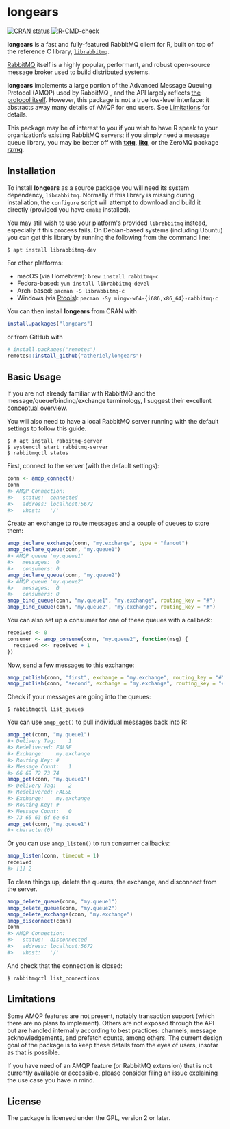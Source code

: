 
<!-- README.md is generated from README.Rmd. Please edit that file. -->

# longears

<!-- badges: start -->

[![CRAN
status](https://www.r-pkg.org/badges/version/longears)](https://cran.r-project.org/package=longears)
[![R-CMD-check](https://github.com/atheriel/longears/workflows/R-CMD-check/badge.svg)](https://github.com/atheriel/longears/actions)
<!-- badges: end -->

**longears** is a fast and fully-featured RabbitMQ client for R, built
on top of the reference C library,
[`librabbitmq`](https://github.com/alanxz/rabbitmq-c).

[RabbitMQ](https://www.rabbitmq.com/) itself is a highly popular,
performant, and robust open-source message broker used to build
distributed systems.

**longears** implements a large portion of the Advanced Message Queuing
Protocol (AMQP) used by RabbitMQ , and the API largely reflects [the
protocol itself](https://www.rabbitmq.com/amqp-0-9-1-reference.html).
However, this package is not a true low-level interface: it abstracts
away many details of AMQP for end users. See [Limitations](#Limitations)
for details.

This package may be of interest to you if you wish to have R speak to
your organization’s existing RabbitMQ servers; if you simply need a
message queue library, you may be better off with
[**txtq**](https://cran.r-project.org/package=txtq),
[**litq**](https://cran.r-project.org/package=liteq), or the ZeroMQ
package [**rzmq**](https://cran.r-project.org/package=rzmq).

## Installation

To install **longears** as a source package you will need its system dependency,
`librabbitmq`. Normally if this library is missing during installation, the
`configure` script will attempt to download and build it directly (provided you
have `cmake` installed).

You may still wish to use your platform's provided `librabbitmq` instead,
especially if this process fails. On Debian-based systems (including Ubuntu) you
can get this library by running the following from the command line:

``` shell
$ apt install librabbitmq-dev
```

For other platforms:

  - macOS (via Homebrew): `brew install rabbitmq-c`
  - Fedora-based: `yum install librabbitmq-devel`
  - Arch-based: `pacman -S librabbitmq-c`
  - Windows (via [Rtools](https://cran.r-project.org/bin/windows/Rtools/)):
    `pacman -Sy mingw-w64-{i686,x86_64}-rabbitmq-c`

You can then install **longears** from CRAN with

``` r
install.packages("longears")
```

or from GitHub with

``` r
# install.packages("remotes")
remotes::install_github("atheriel/longears")
```

## Basic Usage

If you are not already familiar with RabbitMQ and the
message/queue/binding/exchange terminology, I suggest their excellent
[conceptual
overview](https://www.rabbitmq.com/tutorials/amqp-concepts.html).

You will also need to have a local RabbitMQ server running with the
default settings to follow this guide.

``` shell
$ # apt install rabbitmq-server
$ systemctl start rabbitmq-server
$ rabbitmqctl status
```

First, connect to the server (with the default settings):

``` r
conn <- amqp_connect()
conn
#> AMQP Connection:
#>   status:  connected
#>   address: localhost:5672
#>   vhost:   '/'
```

Create an exchange to route messages and a couple of queues to store
them:

``` r
amqp_declare_exchange(conn, "my.exchange", type = "fanout")
amqp_declare_queue(conn, "my.queue1")
#> AMQP queue 'my.queue1'
#>   messages:  0
#>   consumers: 0
amqp_declare_queue(conn, "my.queue2")
#> AMQP queue 'my.queue2'
#>   messages:  0
#>   consumers: 0
amqp_bind_queue(conn, "my.queue1", "my.exchange", routing_key = "#")
amqp_bind_queue(conn, "my.queue2", "my.exchange", routing_key = "#")
```

You can also set up a consumer for one of these queues with a callback:

``` r
received <- 0
consumer <- amqp_consume(conn, "my.queue2", function(msg) {
  received <<- received + 1
})
```

Now, send a few messages to this exchange:

``` r
amqp_publish(conn, "first", exchange = "my.exchange", routing_key = "#")
amqp_publish(conn, "second", exchange = "my.exchange", routing_key = "#")
```

Check if your messages are going into the queues:

``` shell
$ rabbitmqctl list_queues
```

You can use `amqp_get()` to pull individual messages back into R:

``` r
amqp_get(conn, "my.queue1")
#> Delivery Tag:    1
#> Redelivered: FALSE
#> Exchange:    my.exchange
#> Routing Key: #
#> Message Count:   1
#> 66 69 72 73 74
amqp_get(conn, "my.queue1")
#> Delivery Tag:    2
#> Redelivered: FALSE
#> Exchange:    my.exchange
#> Routing Key: #
#> Message Count:   0
#> 73 65 63 6f 6e 64
amqp_get(conn, "my.queue1")
#> character(0)
```

Or you can use `amqp_listen()` to run consumer callbacks:

``` r
amqp_listen(conn, timeout = 1)
received
#> [1] 2
```

To clean things up, delete the queues, the exchange, and disconnect from
the server.

``` r
amqp_delete_queue(conn, "my.queue1")
amqp_delete_queue(conn, "my.queue2")
amqp_delete_exchange(conn, "my.exchange")
amqp_disconnect(conn)
conn
#> AMQP Connection:
#>   status:  disconnected
#>   address: localhost:5672
#>   vhost:   '/'
```

And check that the connection is closed:

``` shell
$ rabbitmqctl list_connections
```

## Limitations

Some AMQP features are not present, notably transaction support (which
there are no plans to implement). Others are not exposed through the API
but are handled internally according to best practices: channels,
message acknowledgements, and prefetch counts, among others. The current
design goal of the package is to keep these details from the eyes of
users, insofar as that is possible.

If you have need of an AMQP feature (or RabbitMQ extension) that is not
currently available or accessible, please consider filing an issue
explaining the use case you have in mind.

## License

The package is licensed under the GPL, version 2 or later.
